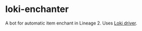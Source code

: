 # loki-enchanter
A bot for automatic item enchant in Lineage 2. Uses [Loki driver](https://github.com/hedgar2017/loki-hidriver).

